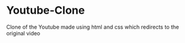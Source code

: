 # Youtube-Clone
 Clone of the Youtube made using html and css which redirects to the original video
